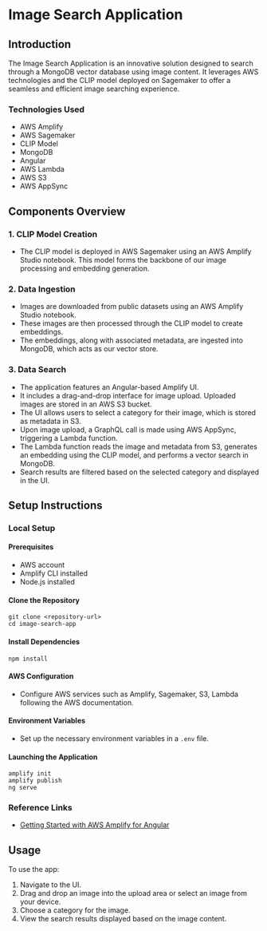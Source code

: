 
# Image Search Application 

## Introduction
The Image Search Application is an innovative solution designed to search through a MongoDB vector database using image content. It leverages AWS technologies and the  CLIP model deployed on Sagemaker to offer a seamless and efficient image searching experience.

### Technologies Used
- AWS Amplify
- AWS Sagemaker
- CLIP Model
- MongoDB
- Angular
- AWS Lambda
- AWS S3
- AWS AppSync


## Components Overview
### 1. CLIP Model Creation
- The CLIP model is deployed in AWS Sagemaker using an AWS Amplify Studio notebook. This model forms the backbone of our image processing and embedding generation.

### 2. Data Ingestion
- Images are downloaded from public datasets using an AWS Amplify Studio notebook.
- These images are then processed through the CLIP model to create embeddings.
- The embeddings, along with associated metadata, are ingested into MongoDB, which acts as our vector store.

### 3. Data Search
- The application features an Angular-based Amplify UI.
- It includes a drag-and-drop interface for image upload. Uploaded images are stored in an AWS S3 bucket.
- The UI allows users to select a category for their image, which is stored as metadata in S3.
- Upon image upload, a GraphQL call is made using AWS AppSync, triggering a Lambda function.
- The Lambda function reads the image and metadata from S3, generates an embedding using the CLIP model, and performs a vector search in MongoDB.
- Search results are filtered based on the selected category and displayed in the UI.

## Setup Instructions
### Local Setup
#### Prerequisites
- AWS account
- Amplify CLI installed
- Node.js installed

#### Clone the Repository
```
git clone <repository-url>
cd image-search-app
```

#### Install Dependencies
```
npm install
```

#### AWS Configuration
- Configure AWS services such as Amplify, Sagemaker, S3, Lambda following the AWS documentation.

#### Environment Variables
- Set up the necessary environment variables in a `.env` file.

#### Launching the Application
```
amplify init
amplify publish
ng serve
```

### Reference Links
- [Getting Started with AWS Amplify for Angular](https://docs.amplify.aws/angular/start/getting-started/introduction/)

## Usage
To use the app:
1. Navigate to the UI.
2. Drag and drop an image into the upload area or select an image from your device.
3. Choose a category for the image.
4. View the search results displayed based on the image content.


